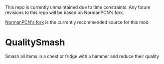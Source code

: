 This repo is currently unmaintained due to time constraints. Any future revisions to this repo will be based on NormanPCN's fork.

[NormanPCN's fork](https://github.com/NormanPCN/QualitySmash) is the currently recommended source for this mod.


# QualitySmash
Smash all items in a chest or fridge with a hammer and reduce their quality
